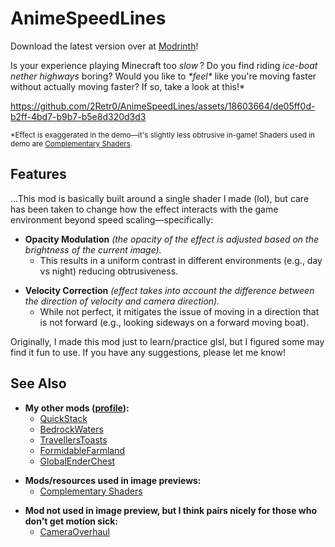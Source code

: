# AnimeSpeedLines
Download the latest version over at [Modrinth](https://modrinth.com/mod/animespeedlines/)!

Is your experience playing Minecraft too _slow_&thinsp;? Do you find riding _ice-boat nether highways_ boring? Would you like to _\*feel\*_ like you're moving faster without actually moving faster? If so, take a look at this!\*
<!--
<video width="340" height="260" autoplay controls loop>
<source src="https://files.catbox.moe/3x7406.webm" type="video/webm">
</video>
-->
<!--
<iframe style='width:100%; height:800px;' src="https://www.youtube-nocookie.com/embed/WRszmlG61Tk" title="YouTube video player" frameborder="0" allow="accelerometer; autoplay; clipboard-write; encrypted-media; gyroscope; picture-in-picture; web-share" allowfullscreen></iframe>
<sup><b>·</b> *Effect is exaggerated in the demo—it's slightly less obtrusive in-game! Shaders used in demo are <a href="[url](https://www.complementary.dev)">Complementary Shaders</a>.</sup><p></p>
-->
https://github.com/2Retr0/AnimeSpeedLines/assets/18603664/de05ff0d-b2ff-4bd7-b9b7-b5e8d320d3d3

<sup> *Effect is exaggerated in the demo—it's slightly less obtrusive in-game! Shaders used in demo are <a href="[url](https://www.complementary.dev)">Complementary Shaders</a>.</sup><p></p>

## Features
...This mod is basically built around a single shader I made (lol), but care has been taken to change how the effect interacts with the game environment beyond speed scaling—specifically:

* **Opacity Modulation** *(the opacity of the effect is adjusted based on the brightness of the current image).*
	* This results in a uniform contrast in different environments (e.g., day vs night) reducing obtrusiveness.
- **Velocity Correction** *(effect takes into account the difference between the direction of velocity and camera direction).*
	- While not perfect, it mitigates the issue of moving in a direction that is not forward (e.g., looking sideways on a forward moving boat).

Originally, I made this mod just to learn/practice glsl, but I figured some may find it fun to use. If you have any suggestions, please let me know!

## See Also
* **My other mods ([profile](https://modrinth.com/user/2Retr0)):**
    * [QuickStack](https://modrinth.com/mod/quickstack)
    * [BedrockWaters](https://modrinth.com/mod/bedrockwaters)
    * [TravellersToasts](https://modrinth.com/mod/travellerstoasts)
    * [FormidableFarmland](https://modrinth.com/mod/formidablefarmland)
    * [GlobalEnderChest](https://modrinth.com/mod/globalenderchest)
- **Mods/resources used in image previews:**
    - [Complementary Shaders](https://www.curseforge.com/minecraft/customization/complementary-shaders)
* **Mod not used in image preview, but I think pairs nicely for those who don't get motion sick:**
    * [CameraOverhaul](https://modrinth.com/mod/cameraoverhaul)
